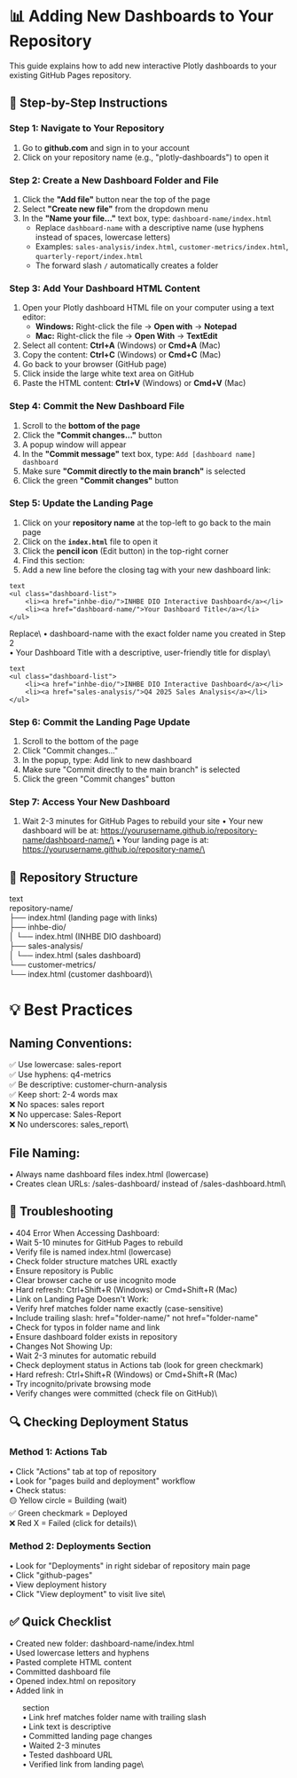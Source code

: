# 📊 Adding New Dashboards to Your Repository

This guide explains how to add new interactive Plotly dashboards to your existing GitHub Pages repository.

## 🚀 Step-by-Step Instructions

### Step 1: Navigate to Your Repository
1. Go to **github.com** and sign in to your account
2. Click on your repository name (e.g., "plotly-dashboards") to open it

### Step 2: Create a New Dashboard Folder and File
1. Click the **"Add file"** button near the top of the page
2. Select **"Create new file"** from the dropdown menu
3. In the **"Name your file..."** text box, type: `dashboard-name/index.html`
   - Replace `dashboard-name` with a descriptive name (use hyphens instead of spaces, lowercase letters)
   - Examples: `sales-analysis/index.html`, `customer-metrics/index.html`, `quarterly-report/index.html`
   - The forward slash `/` automatically creates a folder

### Step 3: Add Your Dashboard HTML Content
1. Open your Plotly dashboard HTML file on your computer using a text editor:
   - **Windows:** Right-click the file → **Open with** → **Notepad**
   - **Mac:** Right-click the file → **Open With** → **TextEdit**
2. Select all content: **Ctrl+A** (Windows) or **Cmd+A** (Mac)
3. Copy the content: **Ctrl+C** (Windows) or **Cmd+C** (Mac)
4. Go back to your browser (GitHub page)
5. Click inside the large white text area on GitHub
6. Paste the HTML content: **Ctrl+V** (Windows) or **Cmd+V** (Mac)

### Step 4: Commit the New Dashboard File
1. Scroll to the **bottom of the page**
2. Click the **"Commit changes..."** button
3. A popup window will appear
4. In the **"Commit message"** text box, type: `Add [dashboard name] dashboard`
5. Make sure **"Commit directly to the main branch"** is selected
6. Click the green **"Commit changes"** button

### Step 5: Update the Landing Page
1. Click on your **repository name** at the top-left to go back to the main page
2. Click on the **`index.html`** file to open it
3. Click the **pencil icon** (Edit button) in the top-right corner
4. Find this section:
5. Add a new line before the closing </ul> tag with your new dashboard link:

```
text
<ul class="dashboard-list">
    <li><a href="inhbe-dio/">INHBE DIO Interactive Dashboard</a></li>
    <li><a href="dashboard-name/">Your Dashboard Title</a></li>
</ul>
```

Replace\ 
• dashboard-name with the exact folder name you created in Step 2\
• Your Dashboard Title with a descriptive, user-friendly title for display\

```
text
<ul class="dashboard-list">
    <li><a href="inhbe-dio/">INHBE DIO Interactive Dashboard</a></li>
    <li><a href="sales-analysis/">Q4 2025 Sales Analysis</a></li>
</ul>
```

### Step 6: Commit the Landing Page Update
1. Scroll to the bottom of the page
2. Click "Commit changes..."
3. In the popup, type: Add link to new dashboard
4. Make sure "Commit directly to the main branch" is selected
5. Click the green "Commit changes" button

### Step 7: Access Your New Dashboard
1. Wait 2-3 minutes for GitHub Pages to rebuild your site
• Your new dashboard will be at: https://yourusername.github.io/repository-name/dashboard-name/\
• Your landing page is at: https://yourusername.github.io/repository-name/\

## 📁 Repository Structure
text\
repository-name/\
├── index.html                    (landing page with links)\
├── inhbe-dio/\
│   └── index.html               (INHBE DIO dashboard)\
├── sales-analysis/\
│   └── index.html               (sales dashboard)\
└── customer-metrics/\
    └── index.html               (customer dashboard)\


# 💡 Best Practices

## Naming Conventions:
✅ Use lowercase: sales-report\
✅ Use hyphens: q4-metrics\
✅ Be descriptive: customer-churn-analysis\
✅ Keep short: 2-4 words max\
❌ No spaces: sales report\
❌ No uppercase: Sales-Report\
❌ No underscores: sales_report\

## File Naming:
• Always name dashboard files index.html (lowercase)\
• Creates clean URLs: /sales-dashboard/ instead of /sales-dashboard.html\

## 🔧 Troubleshooting
• 404 Error When Accessing Dashboard:\
• Wait 5-10 minutes for GitHub Pages to rebuild\
• Verify file is named index.html (lowercase)\
• Check folder structure matches URL exactly\
• Ensure repository is Public\
• Clear browser cache or use incognito mode\
• Hard refresh: Ctrl+Shift+R (Windows) or Cmd+Shift+R (Mac)\
• Link on Landing Page Doesn't Work:\
• Verify href matches folder name exactly (case-sensitive)\
• Include trailing slash: href="folder-name/" not href="folder-name"\
• Check for typos in folder name and link\
• Ensure dashboard folder exists in repository\
• Changes Not Showing Up:\
• Wait 2-3 minutes for automatic rebuild\
• Check deployment status in Actions tab (look for green checkmark)\
• Hard refresh: Ctrl+Shift+R (Windows) or Cmd+Shift+R (Mac)\
• Try incognito/private browsing mode\
• Verify changes were committed (check file on GitHub)\

## 🔍 Checking Deployment Status
### Method 1: Actions Tab
• Click "Actions" tab at top of repository\
• Look for "pages build and deployment" workflow\
• Check status:\
🟡 Yellow circle = Building (wait)\
✅ Green checkmark = Deployed\
❌ Red X = Failed (click for details)\

### Method 2: Deployments Section
• Look for "Deployments" in right sidebar of repository main page\
• Click "github-pages"\
• View deployment history\
• Click "View deployment" to visit live site\

## ✅ Quick Checklist
• Created new folder: dashboard-name/index.html\
• Used lowercase letters and hyphens\
• Pasted complete HTML content\
• Committed dashboard file\
• Opened index.html on repository\
• Added link in <ul class="dashboard-list"> section\
• Link href matches folder name with trailing slash\
• Link text is descriptive\
• Committed landing page changes\
• Waited 2-3 minutes\
• Tested dashboard URL\
• Verified link from landing page\
